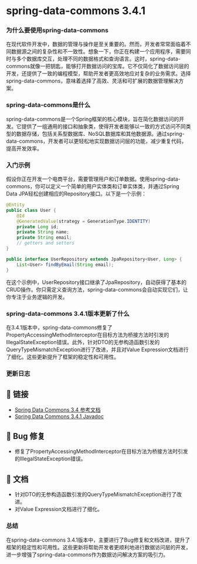 # spring-data-commons 3.4.1
### 为什么要使用spring-data-commons

在现代软件开发中，数据的管理与操作是至关重要的。然而，开发者常常面临着不同数据源之间的复杂性和不一致性。想象一下，你正在构建一个应用程序，需要同时与多个数据库交互，处理不同的数据格式和查询语言。这时，spring-data-commons就像一把钥匙，能够打开数据访问的宝库。它不仅简化了数据访问层的开发，还提供了一致的编程模型，帮助开发者更高效地应对复杂的业务需求。选择spring-data-commons，意味着选择了高效、灵活和可扩展的数据管理解决方案。

### spring-data-commons是什么

spring-data-commons是一个Spring框架的核心模块，旨在简化数据访问的开发。它提供了一组通用的接口和抽象类，使得开发者能够以一致的方式访问不同类型的数据存储，包括关系型数据库、NoSQL数据库和其他数据源。通过spring-data-commons，开发者可以更轻松地实现数据访问层的功能，减少重复代码，提高开发效率。

### 入门示例

假设你正在开发一个电商平台，需要管理用户和订单数据。使用spring-data-commons，你可以定义一个简单的用户实体类和订单实体类，并通过Spring Data JPA轻松创建相应的Repository接口。以下是一个示例：

```java
@Entity
public class User {
    @Id
    @GeneratedValue(strategy = GenerationType.IDENTITY)
    private Long id;
    private String name;
    private String email;
    // getters and setters
}

public interface UserRepository extends JpaRepository<User, Long> {
    List<User> findByEmail(String email);
}
```

在这个示例中，UserRepository接口继承了JpaRepository，自动获得了基本的CRUD操作。你只需定义查询方法，spring-data-commons会自动实现它们，让你专注于业务逻辑的开发。

### spring-data-commons 3.4.1版本更新了什么

在3.4.1版本中，spring-data-commons修复了PropertyAccessingMethodInterceptor在目标方法为桥接方法时引发的IllegalStateException错误。此外，针对DTO的无参构造函数引发的QueryTypeMismatchException进行了改进，并且对Value Expression文档进行了细化。这些更新提升了框架的稳定性和可用性。

### 更新日志

## 📗 链接
- [Spring Data Commons 3.4 参考文档](https://docs.spring.io/spring-data/commons/reference/3.4/)
- [Spring Data Commons 3.4.1 Javadoc](https://docs.spring.io/spring-data/commons/docs/3.4.1/api/)

## 🐞 Bug 修复
- 修复了PropertyAccessingMethodInterceptor在目标方法为桥接方法时引发的IllegalStateException错误。

## 📔 文档
- 针对DTO的无参构造函数引发的QueryTypeMismatchException进行了改进。
- 对Value Expression文档进行了细化。

### 总结

在spring-data-commons 3.4.1版本中，主要进行了Bug修复和文档改进，提升了框架的稳定性和可用性。这些更新将帮助开发者更顺利地进行数据访问层的开发，进一步增强了spring-data-commons作为数据访问解决方案的吸引力。